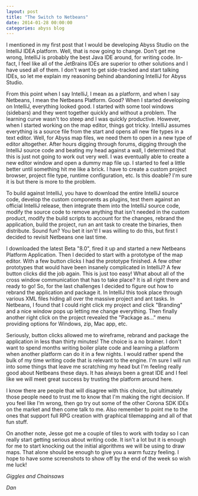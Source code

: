 ```yaml
---
layout: post
title: "The Switch to Netbeans"
date: 2014-01-28 00:00:00
categories: abyss blog
---
```


I mentioned in my first post that I would be developing Abyss Studio on the IntelliJ IDEA platform. Well, that is now
going to change. Don't get me wrong, IntelliJ is probably the best Java IDE around, for writing code. In-fact, I feel
like all of the JetBrains IDEs are superior to other solutions and I have used all of them. I don't want to get
side-tracked and start talking IDEs, so let me explain my reasoning behind abandoning IntelliJ for Abyss Studio.

From this point when I say IntelliJ, I mean as a platform, and when I say Netbeans, I mean the Netbeans Platform. Good?
When I started developing on IntelliJ, everything looked good. I started with some tool windows (sidebars) and they went
together quickly and without a problem. The learning curve wasn't too steep and I was quickly productive. However, when
I started working on the map editor, things got tricky. IntelliJ assumes everything is a source file from the start and
opens all new file types in a text editor. Well, for Abyss map files, we need them to open in a new type of editor
altogether. After hours digging through forums, digging through the IntelliJ source code and beating my head against a
wall, I determined that this is just not going to work out very well. I was eventually able to create a new editor window
and open a dummy map file up. I started to feel a little better until something hit me like a brick. I have to create a
custom project browser, project file type, runtime configuration, etc. Is this doable? I'm sure it is but there is more
to the problem. 

To build against IntelliJ, you have to download the entire IntelliJ source code, develop the custom components as plugins,
test them against an official IntelliJ release, then integrate them into the IntelliJ source code, modify the source code
to remove anything that isn't needed in the custom product, modify the build scripts to account for the changes, rebrand
the application, build the project, run an ant task to create the binaries, then distribute. Sound fun? You bet it isn't!
I was willing to do this, but first I decided to revisit Netbeans one last time. 

I downloaded the latest Beta "8.0", fired it up and started a new Netbeans Platform Application. Then I decided to start
with a prototype of the map editor. With a few button clicks I had the prototype finished. A few other prototypes that
would have been insanely complicated in IntelliJ? A few button clicks did the job again. This is just too easy! What about
all of the cross window communication that has to take place? It is all right there and ready to go! So, for the last 
challenges I decided to figure out how to rebrand the application and package it. In IntelliJ this took place through
various XML files hiding all over the massive project and ant tasks. In Netbeans, I found that I could right click my
project and click "Branding" and a nice window pops up letting me change everything. Then finally another right click
on the project revealed the "Package as..." menu providing options for Windows, zip, Mac app, etc.

Seriously, button clicks allowed me to wireframe, rebrand and package the application in less than thirty minutes!
The choice is a no brainer. I don't want to spend months writing boiler plate code and learning a platform when
another platform can do it in a few nights. I would rather spend the bulk of my time writing code that is relevant
to the engine. I'm sure I will run into some things that leave me scratching my head but I'm feeling really good
about Netbeans these days. It has always been a great IDE and I feel like we will meet great success by trusting
the platform around here.

I know there are people that will disagree with this choice, but ultimately those people need to trust me to know
that I'm making the right decision. If you feel like I'm wrong, then go try out some of the other Corona SDK IDEs
on the market and then come talk to me. Also remember to point me to the ones that support full RPG creation with
graphical tilemapping and all of that fun stuff.

On another note, Jesse got me a couple of tiles to work with today so I can really start getting serious about
writing code. It isn't a lot but it is enough for me to start knocking out the initial algorithms we will be
using to draw maps. That alone should be enough to give you a warm fuzzy feeling. I hope to have some screenshots
to show off by the end of the week so wish me luck!

_Giggles and Chainsaws_

_Dan_
